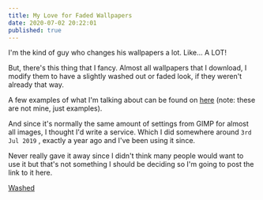 ```yaml
---
title: My Love for Faded Wallpapers
date: 2020-07-02 20:22:01
published: true
---
```


I'm the kind of guy who changes his wallpapers a lot. Like... A LOT!

But, there's this thing that I fancy. Almost all wallpapers that I download, I
modify them to have a slightly washed out or faded look, if they weren't already
that way.

A few examples of what I'm talking about can be found on
[here](https://imgur.com/a/XgYEs) (note: these are not mine, just examples).

And since it's normally the same amount of settings from GIMP for almost all
images, I thought I'd write a service. Which I did somewhere around
`3rd Jul 2019` , exactly a year ago and I've been using it since.

Never really gave it away since I didn't think many people would want to use it
but that's not something I should be deciding so I'm going to post the link to
it here.

[Washed](https://washed.siddharthgelera.com)
